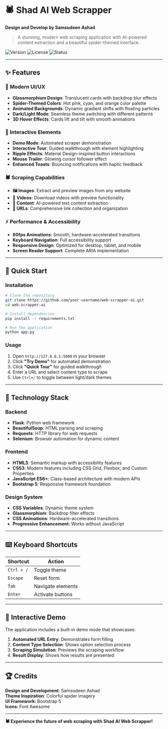 # 🕷️ Shad AI Web Scrapper

**Design and Develop by Samsudeen Ashad**

> A stunning, modern web scraping application with AI-powered content extraction and a beautiful spider-themed interface.

![Version](https://img.shields.io/badge/version-2.0.0-ff0066) ![License](https://img.shields.io/badge/license-MIT-00ccff) ![Status](https://img.shields.io/badge/status-production--ready-ffaa00)

---

## ✨ **Features**

### 🎨 **Modern UI/UX**
- **Glassmorphism Design**: Translucent cards with backdrop blur effects
- **Spider-Themed Colors**: Hot pink, cyan, and orange color palette
- **Animated Backgrounds**: Dynamic gradient shifts with floating particles
- **Dark/Light Mode**: Seamless theme switching with different patterns
- **3D Hover Effects**: Cards lift and tilt with smooth animations

### 🎪 **Interactive Elements**
- **Demo Mode**: Automated scraper demonstration
- **Interactive Tour**: Guided walkthrough with element highlighting
- **Ripple Effects**: Material Design-inspired button interactions
- **Mouse Trailer**: Glowing cursor follower effect
- **Enhanced Toasts**: Bouncing notifications with haptic feedback

### 🕷️ **Scraping Capabilities**
- **🖼️ Images**: Extract and preview images from any website
- **🎥 Videos**: Download videos with preview functionality
- **📄 Content**: AI-powered text content extraction
- **🔗 URLs**: Comprehensive link collection and organization

### ⚡ **Performance & Accessibility**
- **60fps Animations**: Smooth, hardware-accelerated transitions
- **Keyboard Navigation**: Full accessibility support
- **Responsive Design**: Optimized for desktop, tablet, and mobile
- **Screen Reader Support**: Complete ARIA implementation

---

## 🚀 **Quick Start**

### **Installation**
```bash
# Clone the repository
git clone https://github.com/your-username/web-scrapper-ai.git
cd web-scrapper-ai

# Install dependencies
pip install -r requirements.txt

# Run the application
python app.py
```

### **Usage**
1. Open `http://127.0.0.1:5000` in your browser
2. Click **"Try Demo"** for automated demonstration
3. Click **"Quick Tour"** for guided walkthrough
4. Enter a URL and select content type to scrape
5. Use `Ctrl+/` to toggle between light/dark themes

---

## 🎯 **Technology Stack**

### **Backend**
- **Flask**: Python web framework
- **BeautifulSoup**: HTML parsing and scraping
- **Requests**: HTTP library for web requests
- **Selenium**: Browser automation for dynamic content

### **Frontend**
- **HTML5**: Semantic markup with accessibility features
- **CSS3**: Modern features including CSS Grid, Flexbox, and Custom Properties
- **JavaScript ES6+**: Class-based architecture with modern APIs
- **Bootstrap 5**: Responsive framework foundation

### **Design System**
- **CSS Variables**: Dynamic theme system
- **Glassmorphism**: Backdrop filter effects
- **CSS Animations**: Hardware-accelerated transitions
- **Progressive Enhancement**: Works without JavaScript

---

## ⌨️ **Keyboard Shortcuts**

| Shortcut | Action |
|----------|--------|
| `Ctrl + /` | Toggle theme |
| `Escape` | Reset form |
| `Tab` | Navigate elements |
| `Enter` | Activate buttons |

---

## 🎪 **Interactive Demo**

The application includes a built-in demo mode that showcases:

1. **Automated URL Entry**: Demonstrates form filling
2. **Content Type Selection**: Shows option selection process
3. **Scraping Simulation**: Previews the scraping workflow
4. **Result Display**: Shows how results are presented

---

## 🏆 **Credits**

**Design and Development**: Samsudeen Ashad  
**Theme Inspiration**: Colorful spider imagery  
**UI Framework**: Bootstrap 5  
**Icons**: Font Awesome  

---

**🕷️ Experience the future of web scraping with Shad AI Web Scrapper!**
